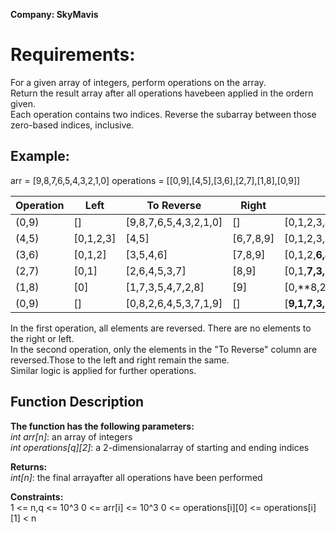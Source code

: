 **Company: SkyMavis**
# Requirements:
For a given array of integers, perform operations on the array.  
Return the result array after all operations havebeen applied in the ordern given.  
Each operation contains two indices. Reverse the subarray between those zero-based indices, inclusive.

## Example:
arr = [9,8,7,6,5,4,3,2,1,0]
operations = [[0,9],[4,5],[3,6],[2,7],[1,8],[0,9]]

| Operation     | Left          | To Reverse    | Right         | Result        |
| ------------- | ------------- | ------------- | ------------- | ------------- |
|  (0,9)        |  []           |  [9,8,7,6,5,4,3,2,1,0]  |  []        |  [0,1,2,3,**4,5**,6,7,8,9]  |
|  (4,5)        |  [0,1,2,3]    |  [4,5]                  |  [6,7,8,9] |  [0,1,2,3,**5,4**,6,7,8,9]  |
|  (3,6)        |  [0,1,2]      |  [3,5,4,6]              |  [7,8,9]   |  [0,1,2,**6,4,5,3**,7,8,9]  |
|  (2,7)        |  [0,1]        |  [2,6,4,5,3,7]          |  [8,9]     |  [0,1,**7,3,5,4,7,2**,8,9]  |
|  (1,8)        |  [0]          |  [1,7,3,5,4,7,2,8]      |  [9]       |  [0,**8,2,6,4,5,3,7,1,**9]  |
|  (0,9)        |  []           |  [0,8,2,6,4,5,3,7,1,9]  |  []        |  [**9,1,7,3,5,4,6,2,8,0**]  |

In the first operation, all elements are reversed. There are no elements to the right or left.  
In the second operation, only the elements in the "To Reverse" column are reversed.Those to the left and right remain the same.  
Similar logic is applied for further operations.

## Function Description
**The function has the following parameters:**  
*int arr[n]*: an array of integers  
*int operations[q][2]*: a 2-dimensionalarray of starting and ending indices

**Returns:**  
*int[n]*: the final arrayafter all operations have been performed

**Constraints:**  
1 <= n,q <= 10^3
0 <= arr[i] <= 10^3
0 <= operations[i][0] <= operations[i][1] < n
